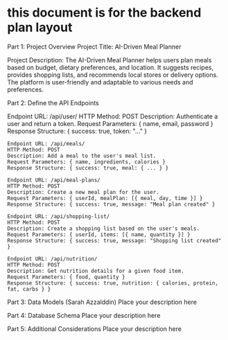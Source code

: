 # this document is for the backend plan layout

Part 1: Project Overview
Project Title: AI-Driven Meal Planner

Project Description: The AI-Driven Meal Planner helps users plan meals based on budget, dietary preferences, and location. It suggests recipes, provides shopping lists, and recommends local stores or delivery options. The platform is user-friendly and adaptable to various needs and preferences.

Part 2: Define the API Endpoints

Endpoint URL: /api/user/
    HTTP Method: POST
    Description: Authenticate a user and return a token.
    Request Parameters: { name, email, password }
    Response Structure: { success: true, token: "..." }

    Endpoint URL: /api/meals/
    HTTP Method: POST
    Description: Add a meal to the user's meal list.
    Request Parameters: { name, ingredients, calories }
    Response Structure: { success: true, meal: { ... } }

    Endpoint URL: /api/meal-plans/
    HTTP Method: POST
    Description: Create a new meal plan for the user.
    Request Parameters: { userId, mealPlan: [{ meal, day, time }] }
    Response Structure: { success: true, message: "Meal plan created" }

    Endpoint URL: /api/shopping-list/
    HTTP Method: POST
    Description: Create a shopping list based on the user's meals.
    Request Parameters: { userId, items: [{ name, quantity }] }
    Response Structure: { success: true, message: "Shopping list created" }

    Endpoint URL: /api/nutrition/
    HTTP Method: POST
    Description: Get nutrition details for a given food item.
    Request Parameters: { food, quantity }
    Response Structure: { success: true, nutrition: { calories, protein, fat, carbs } }




Part 3: Data Models (Sarah Azzalddin)
Place your description here

Part 4: Database Schema
Place your description here

Part 5: Additional Considerations
Place your description here
